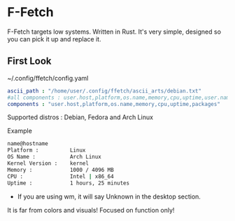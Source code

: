 # F-Fetch
F-Fetch targets low systems. Written in Rust. It's very simple, designed so you can pick it up and replace it.

## First Look 

~/.config/ffetch/config.yaml
```yml
ascii_path : "/home/user/.config/ffetch/ascii_arts/debian.txt"
#all components : user.host,platform,os.name,memory,cpu,uptime,user.name,host.name,kernel.version,de,packages
components : "user.host,platform,os.name,memory,cpu,uptime,packages"
```
Supported distros : Debian, Fedora and Arch Linux


Example
```sh
name@hostname
Platform :          Linux
OS Name :           Arch Linux
Kernel Version :    kernel
Memory :            1000 / 4096 MB
CPU :               Intel | x86_64
Uptime :            1 hours, 25 minutes
```

* If you are using wm, it will say Unknown in the desktop section.

It is far from colors and visuals! Focused on function only!
